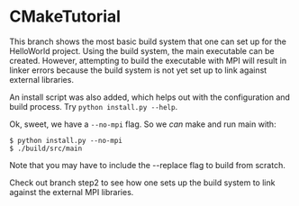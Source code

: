 CMakeTutorial
=============

This branch shows the most basic build system that one can set up for the
HelloWorld project. Using the build system, the main executable can be created.
However, attempting to build the executable with MPI will result in linker
errors because the build system is not yet set up to link against external
libraries. 

An install script was also added, which helps out with the configuration and
build process. Try `python install.py --help`.

Ok, sweet, we have a `--no-mpi` flag. So we *can* make and run main with:

```
$ python install.py --no-mpi
$ ./build/src/main
```

Note that you may have to include the --replace flag to build from scratch.

Check out branch step2 to see how one sets up the build system to link against
the external MPI libraries.